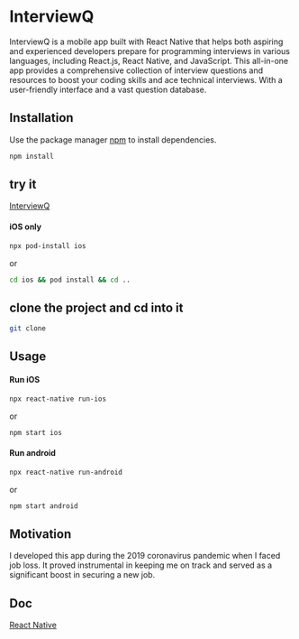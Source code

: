 # InterviewQ

InterviewQ is a mobile app built with React Native that helps both aspiring and experienced developers prepare for programming interviews in various languages, including React.js, React Native, and JavaScript. This all-in-one app provides a comprehensive collection of interview questions and resources to boost your coding skills and ace technical interviews. With a user-friendly interface and a vast question database.

## Installation

Use the package manager [npm](https://www.npmjs.com/) to install dependencies.

```bash
npm install
```

## try it

[InterviewQ](https://play.google.com/store/apps/details?id=com.interviewq)

#### iOS only

```bash
npx pod-install ios
```

or

```bash
cd ios && pod install && cd ..
```

## clone the project and cd into it

```bash
git clone
```

## Usage

#### Run iOS

```bash
npx react-native run-ios
```

or

```bash
npm start ios
```

#### Run android

```bash
npx react-native run-android
```

or

```bash
npm start android
```

## Motivation

I developed this app during the 2019 coronavirus pandemic when I faced job loss. It proved instrumental in keeping me on track and served as a significant boost in securing a new job.

## Doc

[React Native](https://reactnative.dev/)
